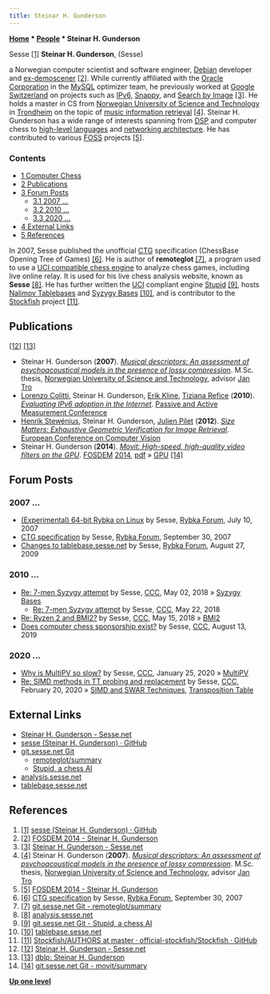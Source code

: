 ```yaml
---
title: Steinar H. Gunderson
---
```

**[Home](Home "Home") \* [People](People "People") \* Steinar H. Gunderson**



 [](https://github.com/sesse) Sesse <a id="cite-note-1" href="#cite-ref-1">[1]</a> 
**Steinar H. Gunderson**, (Sesse)  

a Norwegian computer scientist and software engineer, [Debian](https://en.wikipedia.org/wiki/Debian) developer and [ex-demoscener](https://en.wikipedia.org/wiki/Demoscene) <a id="cite-note-2" href="#cite-ref-2">[2]</a>.
While currently affiliated with the [Oracle Corporation](https://en.wikipedia.org/wiki/Oracle_Corporation) in the [MySQL](https://en.wikipedia.org/wiki/MySQL) optimizer team, he previously worked at [Google](index.php?title=Google&action=edit&redlink=1 "Google (page does not exist)") [Switzerland](https://en.wikipedia.org/wiki/Switzerland) on projects such as [IPv6](https://en.wikipedia.org/wiki/IPv6), [Snappy](https://en.wikipedia.org/wiki/Snappy_%28software%29), and [Search by Image](https://en.wikipedia.org/wiki/Google_Images) <a id="cite-note-3" href="#cite-ref-3">[3]</a>. 
He holds a master in CS from [Norwegian University of Science and Technology](https://en.wikipedia.org/wiki/Norwegian_University_of_Science_and_Technology) in [Trondheim](https://en.wikipedia.org/wiki/Trondheim) on the topic of [music information retrieval](https://en.wikipedia.org/wiki/Music_information_retrieval) <a id="cite-note-4" href="#cite-ref-4">[4]</a>. 
Steinar H. Gunderson has a wide range of interests spanning from [DSP](https://en.wikipedia.org/wiki/Digital_signal_processing) and computer chess to [high-level languages](https://en.wikipedia.org/wiki/High-level_programming_language) and [networking architecture](https://en.wikipedia.org/wiki/Network_architecture). He has contributed to various [FOSS](https://en.wikipedia.org/wiki/Free_and_open-source_software) projects <a id="cite-note-5" href="#cite-ref-5">[5]</a>. 



### Contents


* [1 Computer Chess](#computer-chess)
* [2 Publications](#publications)
* [3 Forum Posts](#forum-posts)
	+ [3.1 2007 ...](#2007-...)
	+ [3.2 2010 ...](#2010-...)
	+ [3.3 2020 ...](#2020-...)
* [4 External Links](#external-links)
* [5 References](#references)






In 2007, Sesse published the unofficial [CTG](CTG "CTG") specification (ChessBase Opening Tree of Games) <a id="cite-note-6" href="#cite-ref-6">[6]</a>.
He is author of **remoteglot** <a id="cite-note-7" href="#cite-ref-7">[7]</a>, a program used to use a [UCI compatible chess engine](Category:UCI "Category:UCI") to analyze chess games, 
including live online relay. It is used for his live chess analysis website, known as **Sesse** <a id="cite-note-8" href="#cite-ref-8">[8]</a>.
He has further written the [UCI](UCI "UCI") compliant engine [Stupid](Stupid "Stupid") <a id="cite-note-9" href="#cite-ref-9">[9]</a>, hosts [Nalimov Tablebases](Nalimov_Tablebases "Nalimov Tablebases") and [Syzygy Bases](Syzygy_Bases "Syzygy Bases") <a id="cite-note-10" href="#cite-ref-10">[10]</a>, 
and is contributor to the [Stockfish](Stockfish "Stockfish") project <a id="cite-note-11" href="#cite-ref-11">[11]</a>. 



## Publications


<a id="cite-note-12" href="#cite-ref-12">[12]</a> <a id="cite-note-13" href="#cite-ref-13">[13]</a>



* Steinar H. Gunderson (**2007**). *[Musical descriptors: An assessment of psychoacoustical models in the presence of lossy compression](http://descriptors.sesse.net/)*. M.Sc. thesis, [Norwegian University of Science and Technology](https://en.wikipedia.org/wiki/Norwegian_University_of_Science_and_Technology), advisor [Jan Tro](https://www.ntnu.edu/employees/jantro)
* [Lorenzo Colitti](https://dblp.uni-trier.de/pers/hd/c/Colitti:Lorenzo), Steinar H. Gunderson, [Erik Kline](https://dblp.uni-trier.de/pers/hd/k/Kline:Erik), [Tiziana Refice](https://dblp.uni-trier.de/pers/hd/r/Refice:Tiziana) (**2010**). *[Evaluating IPv6 adoption in the Internet](https://link.springer.com/chapter/10.1007/978-3-642-12334-4_15)*. [Passive and Active Measurement Conference](https://dblp.uni-trier.de/db/conf/pam/pam2010.html)
* [Henrik Stewénius](https://scholar.google.com/citations?user=2cn46OkAAAAJ&hl=en), Steinar H. Gunderson, [Julien Pilet](https://dblp.uni-trier.de/pers/hd/p/Pilet:Julien) (**2012**). *[Size Matters: Exhaustive Geometric Verification for Image Retrieval](https://link.springer.com/chapter/10.1007/978-3-642-33709-3_48)*. [European Conference on Computer Vision](https://dblp.uni-trier.de/db/conf/eccv/eccv2012-2.html)
* Steinar H. Gunderson (**2014**). *[Movit: High-speed, high-quality video filters on the GPU](https://archive.fosdem.org/2014/schedule/event/movit/)*. [FOSDEM](https://en.wikipedia.org/wiki/FOSDEM) [2014](https://archive.fosdem.org/2014/), [pdf](https://movit.sesse.net/movit-fosdem2014.pdf) » [GPU](GPU "GPU") <a id="cite-note-14" href="#cite-ref-14">[14]</a>


## Forum Posts


### 2007 ...


* [(Experimental) 64-bit Rybka on Linux](http://rybkaforum.net/cgi-bin/rybkaforum/topic_show.pl?tid=1690) by Sesse, [Rybka Forum](Computer_Chess_Forums "Computer Chess Forums"), July 10, 2007
* [CTG specification](http://rybkaforum.net/cgi-bin/rybkaforum/topic_show.pl?tid=2319) by Sesse, [Rybka Forum](Computer_Chess_Forums "Computer Chess Forums"), September 30, 2007
* [Changes to tablebase.sesse.net](http://rybkaforum.net/cgi-bin/rybkaforum/topic_show.pl?tid=12312) by Sesse, [Rybka Forum](Computer_Chess_Forums "Computer Chess Forums"), August 27, 2009


### 2010 ...


* [Re: 7-men Syzygy attempt](http://www.talkchess.com/forum3/viewtopic.php?f=7&t=66797&start=246) by Sesse, [CCC](CCC "CCC"), May 02, 2018 » [Syzygy Bases](Syzygy_Bases "Syzygy Bases")
	+ [Re: 7-men Syzygy attempt](http://www.talkchess.com/forum3/viewtopic.php?f=7&t=66797&start=328) by Sesse, [CCC](CCC "CCC"), May 22, 2018
* [Re: Ryzen 2 and BMI2?](http://www.talkchess.com/forum3/viewtopic.php?f=7&t=67432&start=3) by Sesse, [CCC](CCC "CCC"), May 15, 2018 » [BMI2](BMI2 "BMI2")
* [Does computer chess sponsorship exist?](http://www.talkchess.com/forum3/viewtopic.php?f=2&t=71537) by Sesse, [CCC](CCC "CCC"), August 13, 2019


### 2020 ...


* [Why is MultiPV so slow?](http://www.talkchess.com/forum3/viewtopic.php?f=7&t=72910) by Sesse, [CCC](CCC "CCC"), January 25, 2020 » [MultiPV](Principal_Variation#MultiPV "Principal Variation")
* [Re: SIMD methods in TT probing and replacement](http://www.talkchess.com/forum3/viewtopic.php?f=7&t=73126&start=11) by Sesse, [CCC](CCC "CCC"), February 20, 2020 » [SIMD and SWAR Techniques](SIMD_and_SWAR_Techniques "SIMD and SWAR Techniques"), [Transposition Table](Transposition_Table "Transposition Table")


## External Links


* [Steinar H. Gunderson - Sesse.net](https://www.sesse.net/)
* [sesse (Steinar H. Gunderson) · GitHub](https://github.com/sesse)
* [git.sesse.net Git](https://git.sesse.net/)
	+ [remoteglot/summary](https://git.sesse.net/?p=remoteglot;a=summary)
	+ [Stupid, a chess AI](https://git.sesse.net/?p=stupid)
* [analysis.sesse.net](http://analysis.sesse.net/)
* [tablebase.sesse.net](http://tablebase.sesse.net/)


## References


1. <a id="cite-ref-1" href="#cite-note-1">[1]</a> [sesse (Steinar H. Gunderson) · GitHub](https://github.com/sesse)
2. <a id="cite-ref-2" href="#cite-note-2">[2]</a> [FOSDEM 2014 - Steinar H. Gunderson](https://archive.fosdem.org/2014/schedule/speaker/steinar_h_gunderson/)
3. <a id="cite-ref-3" href="#cite-note-3">[3]</a> [Steinar H. Gunderson - Sesse.net](https://www.sesse.net/)
4. <a id="cite-ref-4" href="#cite-note-4">[4]</a> Steinar H. Gunderson (**2007**). *[Musical descriptors: An assessment of psychoacoustical models in the presence of lossy compression](http://descriptors.sesse.net/)*. M.Sc. thesis, [Norwegian University of Science and Technology](https://en.wikipedia.org/wiki/Norwegian_University_of_Science_and_Technology), advisor [Jan Tro](https://www.ntnu.edu/employees/jantro)
5. <a id="cite-ref-5" href="#cite-note-5">[5]</a> [FOSDEM 2014 - Steinar H. Gunderson](https://archive.fosdem.org/2014/schedule/speaker/steinar_h_gunderson/)
6. <a id="cite-ref-6" href="#cite-note-6">[6]</a> [CTG specification](http://rybkaforum.net/cgi-bin/rybkaforum/topic_show.pl?tid=2319) by Sesse, [Rybka Forum](Computer_Chess_Forums "Computer Chess Forums"), September 30, 2007
7. <a id="cite-ref-7" href="#cite-note-7">[7]</a> [git.sesse.net Git - remoteglot/summary](https://git.sesse.net/?p=remoteglot;a=summary)
8. <a id="cite-ref-8" href="#cite-note-8">[8]</a> [analysis.sesse.net](http://analysis.sesse.net/)
9. <a id="cite-ref-9" href="#cite-note-9">[9]</a> [git.sesse.net Git - Stupid, a chess AI](https://git.sesse.net/?p=stupid)
10. <a id="cite-ref-10" href="#cite-note-10">[10]</a> [tablebase.sesse.net](http://tablebase.sesse.net/)
11. <a id="cite-ref-11" href="#cite-note-11">[11]</a> [Stockfish/AUTHORS at master · official-stockfish/Stockfish · GitHub](https://github.com/official-stockfish/Stockfish/blob/master/AUTHORS)
12. <a id="cite-ref-12" href="#cite-note-12">[12]</a> [Steinar H. Gunderson - Sesse.net](https://www.sesse.net/)
13. <a id="cite-ref-13" href="#cite-note-13">[13]</a> [dblp: Steinar H. Gunderson](https://dblp.uni-trier.de/pers/hd/g/Gunderson:Steinar_H=)
14. <a id="cite-ref-14" href="#cite-note-14">[14]</a> [git.sesse.net Git - movit/summary](https://git.sesse.net/?p=movit)

**[Up one level](People "People")**







 
